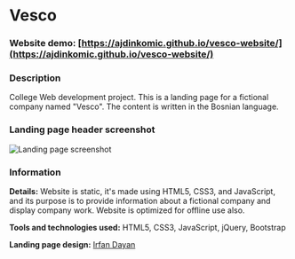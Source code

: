# Vesco

### Website demo: [https://ajdinkomic.github.io/vesco-website/](https://ajdinkomic.github.io/vesco-website/)

### Description
College Web development project. This is a landing page for a fictional company named "Vesco". The content is written in the Bosnian language.

### Landing page header screenshot
![Landing page screenshot](/img/screenshot.png)

### Information
**Details:** Website is static, it's made using HTML5, CSS3, and JavaScript, and its purpose is to provide information about a fictional company and display company work.
Website is optimized for offline use also.

**Tools and technologies used:** HTML5, CSS3, JavaScript, jQuery, Bootstrap

**Landing page design:** [Irfan Dayan](https://www.udemy.com/course/build-responsive-website-using-html5-css3-js-and-bootstrap/)